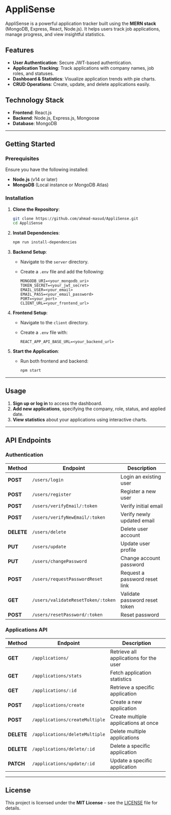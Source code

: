 # AppliSense

AppliSense is a powerful application tracker built using the **MERN stack** (MongoDB, Express, React, Node.js). It helps users track job applications, manage progress, and view insightful statistics.

## Features

- **User Authentication**: Secure JWT-based authentication.
- **Application Tracking**: Track applications with company names, job roles, and statuses.
- **Dashboard & Statistics**: Visualize application trends with pie charts.
- **CRUD Operations**: Create, update, and delete applications easily.

## Technology Stack

- **Frontend**: React.js
- **Backend**: Node.js, Express.js, Mongoose
- **Database**: MongoDB

---

## Getting Started

### Prerequisites

Ensure you have the following installed:

- **Node.js** (v14 or later)
- **MongoDB** (Local instance or MongoDB Atlas)

### Installation

1. **Clone the Repository**:

   ```bash
   git clone https://github.com/ahmad-masud/AppliSense.git
   cd AppliSense
   ```

2. **Install Dependencies**:

   ```bash
   npm run install-dependencies
   ```

3. **Backend Setup**:

   - Navigate to the `server` directory.
   - Create a `.env` file and add the following:

     ```env
     MONGODB_URI=<your_mongodb_uri>
     TOKEN_SECRET=<your_jwt_secret>
     EMAIL_USER=<your_email>
     EMAIL_PASS=<your_email_password>
     PORT=<your_port>
     CLIENT_URL=<your_frontend_url>
     ```

4. **Frontend Setup**:

   - Navigate to the `client` directory.
   - Create a `.env` file with:

     ```env
     REACT_APP_API_BASE_URL=<your_backend_url>
     ```

5. **Start the Application**:

   - Run both frontend and backend:

     ```bash
     npm start
     ```

---

## Usage

1. **Sign up or log in** to access the dashboard.
2. **Add new applications**, specifying the company, role, status, and applied date.
3. **View statistics** about your applications using interactive charts.

---

## API Endpoints

### **Authentication**

| Method     | Endpoint                             | Description                      |
| ---------- | ------------------------------------ | -------------------------------- |
| **POST**   | `/users/login`                       | Login an existing user           |
| **POST**   | `/users/register`                    | Register a new user              |
| **POST**   | `/users/verifyEmail/:token`          | Verify initial email             |
| **POST**   | `/users/verifyNewEmail/:token`       | Verify newly updated email       |
| **DELETE** | `/users/delete`                      | Delete user account              |
| **PUT**    | `/users/update`                      | Update user profile              |
| **PUT**    | `/users/changePassword`              | Change account password          |
| **POST**   | `/users/requestPasswordReset`        | Request a password reset link    |
| **GET**    | `/users/validateResetToken/:token`   | Validate password reset token    |
| **POST**   | `/users/resetPassword/:token`        | Reset password                   |

### **Applications API**

| Method     | Endpoint                             | Description                                      |
| ---------- | ------------------------------------ | ------------------------------------------------ |
| **GET**    | `/applications/`                     | Retrieve all applications for the user          |
| **GET**    | `/applications/stats`                | Fetch application statistics                     |
| **GET**    | `/applications/:id`                  | Retrieve a specific application                  |
| **POST**   | `/applications/create`               | Create a new application                         |
| **POST**   | `/applications/createMultiple`       | Create multiple applications at once             |
| **DELETE** | `/applications/deleteMultiple`       | Delete multiple applications                     |
| **DELETE** | `/applications/delete/:id`           | Delete a specific application                    |
| **PATCH**  | `/applications/update/:id`           | Update a specific application                    |

---

## License

This project is licensed under the **MIT License** – see the [LICENSE](LICENSE) file for details.
